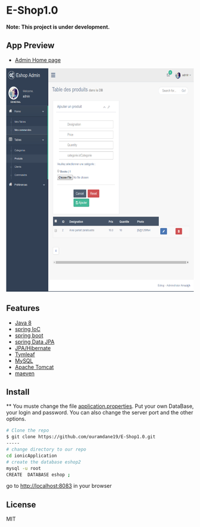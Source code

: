 # E-Shop1.0

**Note: This project is under development.**

## App Preview
- [Admin Home page]()

<img src="src/main/resources/static/images/admin.png" WIDTH=600
HEIGHT=600 alt="Schedule">

## Features
  * [Java 8]()
  * [spring IoC](https://spring.io/)
  * [spring boot](https://spring.io/projects/spring-boot)
  * [spring Data JPA](https://spring.io/projects/spring-data-jpa)
  * [JPA/Hibernate]()
  * [Tymleaf](https://www.thymeleaf.org/)
  * [MySQL]()
  * [Apache Tomcat]()
  * [maeven](https://maven.apache.org/index.html)

## Install

  ** You muste change the file [application.properties](). Put your own DataBase, your login and password.
  You can also change the server port and the other options.
   
  ```bash
  # Clone the repo
  $ git clone https://github.com/ouramdane19/E-Shop1.0.git
  -----
  # change directory to our repo
  cd ionicApplication
  # create the database eshop2
  mysql -u root 
  CREATE  DATABASE eshop ;
  
  ```
  
  go to [http://localhost:8083](http://localhost:8083) in your browser
  

## License

MIT
